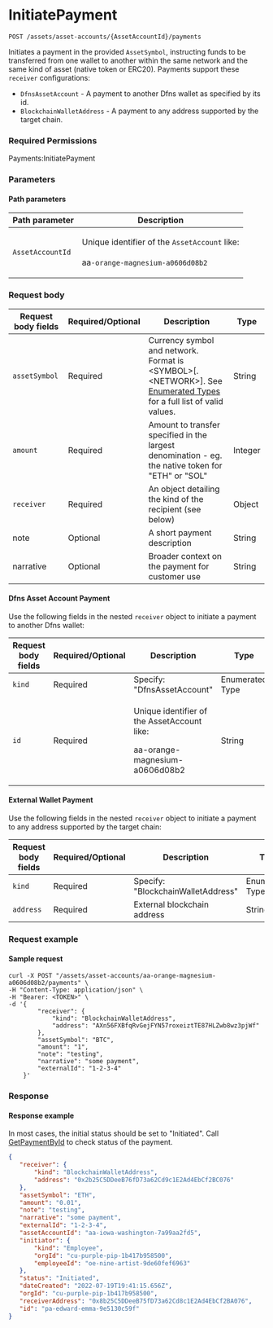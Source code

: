 # InitiatePayment

`POST /assets/asset-accounts/{AssetAccountId}/payments`

Initiates a payment in the provided `AssetSymbol`, instructing funds to be transferred from one wallet to another within the same network and the same kind of asset (native token or ERC20).  Payments support these `receiver` configurations:

* `DfnsAssetAccount` - A payment to another Dfns wallet as specified by its id.&#x20;
* `BlockchainWalletAddress` - A payment to any address supported by the target chain.

### Required Permissions <a href="#scopes" id="scopes"></a>

Payments:InitiatePayment

### Parameters <a href="#request-body" id="request-body"></a>

#### Path parameters <a href="#path-parameters" id="path-parameters"></a>

| Path parameter   | Description                                                                                                        |
| ---------------- | ------------------------------------------------------------------------------------------------------------------ |
| `AssetAccountId` | <p>Unique identifier of the <code>AssetAccount</code> like:<br><br>aa<code>-orange-magnesium-a0606d08b2</code></p> |

### Request body <a href="#request-example.1" id="request-example.1"></a>

| Request body fields | Required/Optional | Description                                                                                                                                                   | Type    |
| ------------------- | ----------------- | ------------------------------------------------------------------------------------------------------------------------------------------------------------- | ------- |
| `assetSymbol`       | Required          | Currency symbol and network.  Format is \<SYMBOL>\[.\<NETWORK>].  See [Enumerated Types](../../dfns-api-enumerated-types.md) for a full list of valid values. | String  |
| `amount`            | Required          | Amount to transfer specified in the largest denomination - eg. the native token for "ETH" or "SOL"                                                            | Integer |
| `receiver`          | Required          | An object detailing the kind of the recipient (see below)                                                                                                     | Object  |
| note                | Optional          | A short payment description                                                                                                                                   | String  |
| narrative           | Optional          | Broader context on the payment for customer use                                                                                                               | String  |

#### Dfns Asset Account Payment

Use the following fields in the nested `receiver` object to initiate a payment to another Dfns wallet:

| Request body fields | Required/Optional | Description                                                                             | Type            |
| ------------------- | ----------------- | --------------------------------------------------------------------------------------- | --------------- |
| `kind`              | Required          | Specify: "DfnsAssetAccount"                                                             | Enumerated Type |
| `id`                | Required          | <p>Unique identifier of the AssetAccount like:</p><p>aa-orange-magnesium-a0606d08b2</p> | String          |

#### External Wallet Payment

Use the following fields in the nested `receiver` object to initiate a payment to any address supported by the target chain:

| Request body fields | Required/Optional | Description                        | Type            |
| ------------------- | ----------------- | ---------------------------------- | --------------- |
| `kind`              | Required          | Specify: "BlockchainWalletAddress" | Enumerated Type |
| `address`           | Required          | External blockchain address        | String          |



### Request example <a href="#request-example.1" id="request-example.1"></a>

#### Sample request <a href="#sample-request" id="sample-request"></a>

```shell
curl -X POST "/assets/asset-accounts/aa-orange-magnesium-a0606d08b2/payments" \
-H "Content-Type: application/json" \
-H "Bearer: <TOKEN>" \
-d '{
        "receiver": {
            "kind": "BlockchainWalletAddress",
            "address": "AXn56FXBfqRvGejFYN57roxeiztTE87HLZwb8wz3pjWf"
        },
        "assetSymbol": "BTC",
        "amount": "1",
        "note": "testing",
        "narrative": "some payment",
        "externalId": "1-2-3-4"
    }'
```

### Response <a href="#response" id="response"></a>

#### Response example <a href="#response-example" id="response-example"></a>

In most cases, the initial status should be set to "Initiated".  Call [GetPaymentById](getpaymentbyid.md) to check status of the payment.&#x20;

```json
{
   "receiver": {
       "kind": "BlockchainWalletAddress",
       "address": "0x2b25C5DDeeB76fD73a62Cd9c1E2Ad4EbCf2BC076"
   },
   "assetSymbol": "ETH",
   "amount": "0.01",
   "note": "testing",
   "narrative": "some payment",
   "externalId": "1-2-3-4",
   "assetAccountId": "aa-iowa-washington-7a99aa2fd5",
   "initiator": {
       "kind": "Employee",
       "orgId": "cu-purple-pip-1b417b958500",
       "employeeId": "oe-nine-artist-9de60fef6963"
   },
   "status": "Initiated",
   "dateCreated": "2022-07-19T19:41:15.656Z",
   "orgId": "cu-purple-pip-1b417b958500",
   "receiverAddress": "0x8b25C5DDeeB75fD73a62Cd8c1E2Ad4EbCf2BA076",
   "id": "pa-edward-emma-9e5130c59f"
}
```

